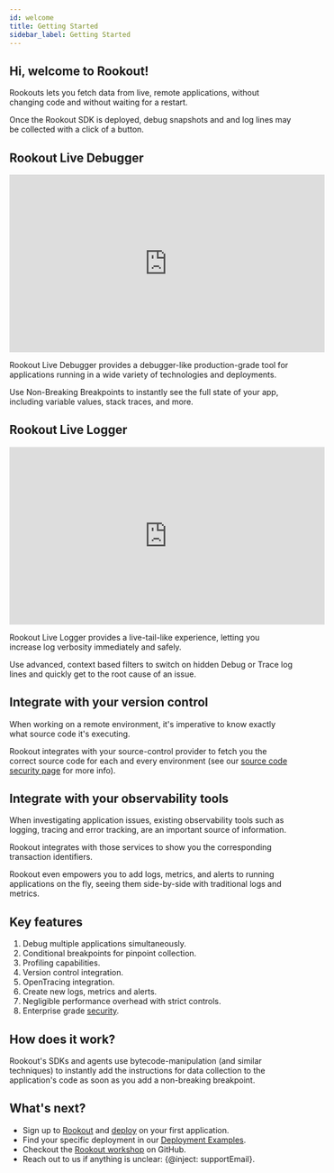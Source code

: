 ```yaml
---
id: welcome
title: Getting Started
sidebar_label: Getting Started
---
```


## Hi, welcome to Rookout!

Rookouts lets you fetch data from live, remote applications, without changing code and without waiting for a restart.

Once the Rookout SDK is deployed, debug snapshots and and log lines may be collected with a click of a button.

## Rookout Live Debugger

<iframe width="560" height="315" src="https://www.youtube.com/embed/3U99qdYKNmw" title="YouTube video player" frameborder="0" allow="accelerometer; autoplay; clipboard-write; encrypted-media; gyroscope; picture-in-picture" allowfullscreen></iframe>

Rookout Live Debugger provides a debugger-like production-grade tool for applications running in a wide variety of technologies and deployments.

Use Non-Breaking Breakpoints to instantly see the full state of your app, including variable values, stack traces, and more.

## Rookout Live Logger

<iframe width="560" height="315" src="https://www.youtube.com/embed/YvbfaNbEQo4" title="YouTube video player" frameborder="0" allow="accelerometer; autoplay; clipboard-write; encrypted-media; gyroscope; picture-in-picture" allowfullscreen></iframe>

Rookout Live Logger provides a live-tail-like experience, letting you increase log verbosity immediately and safely.

Use advanced, context based filters to switch on hidden Debug or Trace log lines and quickly get to the root cause of an issue.

## Integrate with your version control

When working on a remote environment, it's imperative to know exactly what source code it's executing.

Rookout integrates with your source-control provider to fetch you the correct source code for each and every environment (see our [source code security page](https://www.rookout.com/security/source-code-security) for more info).

## Integrate with your observability tools

When investigating application issues, existing observability tools such as logging, tracing and error tracking, are an important source of information.

Rookout integrates with those services to show you the corresponding transaction identifiers.

Rookout even empowers you to add logs, metrics, and alerts to running applications on the fly, seeing them side-by-side with traditional logs and metrics.

## Key features

1. Debug multiple applications simultaneously.
1. Conditional breakpoints for pinpoint collection.
2. Profiling capabilities.
3. Version control integration.
4. OpenTracing integration.
5. Create new logs, metrics and alerts.
6. Negligible performance overhead with strict controls.
7. Enterprise grade [security](https://www.rookout.com/security).

## How does it work?

Rookout's SDKs and agents use bytecode-manipulation (and similar techniques) to instantly add the instructions for data collection to the application's code as soon as you add a non-breaking breakpoint.

## What's next?

- Sign up to [Rookout](https://app.rookout.com) and [deploy](setup-intro.md) on your first application.
- Find your specific deployment in our [Deployment Examples](deployment-examples.md).
- Checkout the [Rookout workshop](https://github.com/Rookout/rookout-training) on GitHub.
- Reach out to us if anything is unclear: {@inject: supportEmail}.
